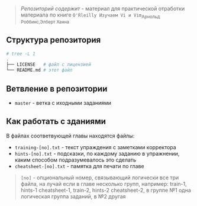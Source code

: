 > *Репозиторий содержит* - материал для практической отработки материала по книге `O'Rleilly Изучаем Vi и Vim`<sub>Арнольд Роббинс,Элберт Ханна</sub> 

## Структура репозитория
```bash
# tree -L 1
.
├── LICENSE   # файл с лицензией
└── README.md # этот файл
```

## Ветвление в репозитории
- `master` - ветка с иходными заданиями

## Как работать с зданиями
В файлах соответвующей главы находятся файлы:
- `training-[no].txt`   - текст упраждения с заметками корректора
- `hints-[no].txt` 	- подсказки, по каждому заданию в упражнении, каким способом подразумевалось это сделать
- `cheatsheet-[no].txt` - памятка для печати по главе 
> `[no]` - опциональный номер, связывающий логически все три файла, на лучай если в главе несколько групп, 
>  например: train-1, hints-1 cheatsheet-1, train-2, hints-2 cheatsheet-2, в группе №1 одна логическая группа заданий, в №2 другая
 
